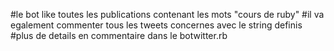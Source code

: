 #le bot like toutes les publications contenant les mots "cours de ruby"
#il va egalement commenter tous les tweets concernes avec le string definis
#plus de details en commentaire dans le botwitter.rb
